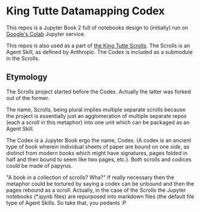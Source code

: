 # King Tutte Datamapping Codex

This repos is a Jupyter Book 2 full of notebooks design to (initially)
run on [Google's Colab](https://colab.research.google.com/) Jupyter
service.

This repos is also used as a part of [the King Tutte
Scrolls](https://github.com/Connoiter/king_tutte_scrolls). The Scrolls
is an Agent Skill, as defined by Anthropic. The Codex is included
as a submodule in the Scrolls.

## Etymology

The Scrolls project started before the Codex. Actually the latter was
forked out of the former.

The name, Scrolls, being plural implies multiple separate scrolls
because the project is essentially just an agglomeration of multiple
separate repos (each a scroll in this metaphor) into one unit which
can be packaged as an Agent Skill.

The Codex is a Jupyter Book ergo the name, Codex. (A codex is an
ancient type of book wherein individual sheets of paper are bound on
one side, as distinct from modern books which might have signatures,
pages folded in half and then bound to seem like two pages, etc.). Both
scrolls and codices could be made of papyrus.

"A book in a collection of scrolls? Wha?" If really necessary then the
metaphor could be tortured by saying a codex can be unbound and then
the pages rebound as a scroll. Actually, in the case of the Scrolls
the Jupyter notebooks (*.ipynb files) are repurposed into markdown
files (the default file type of Agent Skills. So take that, you pedants :P


